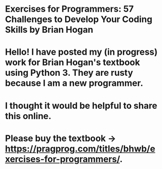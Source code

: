 # Exercises for Programmers: 57 Challenges to Develop Your Coding Skills by Brian Hogan

#  Hello! I have posted my (in progress) work for Brian Hogan's textbook using Python 3. They are rusty because I am a new programmer.
# I thought it would be helpful to share this online. 

# Please buy the textbook -> https://pragprog.com/titles/bhwb/exercises-for-programmers/. 
